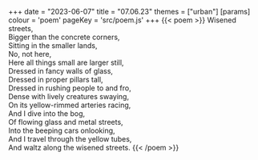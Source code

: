 +++
date = "2023-06-07"
title = "07.06.23"
themes = ["urban"]
[params]
  colour = 'poem'
  pageKey = 'src/poem.js'
+++
{{< poem >}}
Wisened streets,  
Bigger than the concrete corners,  
Sitting in the smaller lands,  
No, not here,  
Here all things small are larger still,  
Dressed in fancy walls of glass,  
Dressed in proper pillars tall,  
Dressed in rushing people to and fro,  
Dense with lively creatures swaying,  
On its yellow-rimmed arteries racing,  
And I dive into the bog,  
Of flowing glass and metal streets,  
Into the beeping cars onlooking,  
And I travel through the yellow tubes,  
And waltz along the wisened streets.
{{< /poem >}}